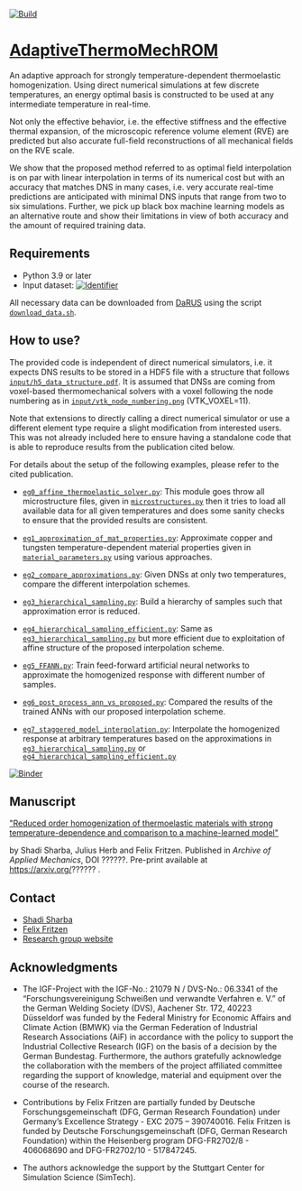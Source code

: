 <!--
https://docs.github.com/en/actions/quickstart
https://docs.github.com/en/actions/automating-builds-and-tests/building-and-testing-python
 -->
[![Build](https://github.com/DataAnalyticsEngineering/AdaptiveThermoMechROM/actions/workflows/github-actions.yml/badge.svg?branch=main)](https://github.com/DataAnalyticsEngineering/AdaptiveThermoMechROM/actions/workflows/github-actions.yml)

# [AdaptiveThermoMechROM](https://github.com/DataAnalyticsEngineering/AdaptiveThermoMechROM)

An adaptive approach for strongly temperature-dependent thermoelastic homogenization. Using direct numerical simulations at few
discrete temperatures, an energy optimal basis is constructed to be used at any intermediate temperature in real-time.

Not only the effective behavior, i.e. the effective stiffness and the effective thermal expansion, of the microscopic reference
volume element (RVE) are predicted but also accurate full-field reconstructions of all mechanical fields on the RVE scale.

We show that the proposed method referred to as optimal field interpolation is on par with linear interpolation in terms of its
numerical cost but with an accuracy that matches DNS in many cases, i.e. very accurate real-time predictions are anticipated with
minimal DNS inputs that range from two to six simulations. Further, we pick up black box machine learning models as an alternative
route and show their limitations in view of both accuracy and the amount of required training data.

## Requirements

- Python 3.9 or later
- Input
  dataset: [![Identifier](https://img.shields.io/badge/doi-10.18419%2Fdarus--2822-d45815.svg)](https://doi.org/10.18419/darus-2822)

All necessary data can be downloaded from [DaRUS](https://darus.uni-stuttgart.de/) using the script [`download_data.sh`](download_data.sh).

## How to use?

The provided code is independent of direct numerical simulators, i.e. it expects DNS results to be stored in a HDF5 file with a
structure that follows [`input/h5_data_structure.pdf`](input/h5_data_structure.pdf). It is assumed that DNSs are coming from voxel-based thermomechanical solvers
with a voxel following the node numbering as in [`input/vtk_node_numbering.png`](input/vtk_node_numbering.png) (VTK_VOXEL=11).

Note that extensions to directly calling a direct numerical simulator or use a different element type require a slight
modification from interested users. This was not already included here to ensure having a standalone code that is able to
reproduce results from the publication cited below.

For details about the setup of the following examples, please refer to the cited publication.

- [`eg0_affine_thermoelastic_solver.py`](eg0_affine_thermoelastic_solver.py):
  This module goes throw all microstructure files, given in [`microstructures.py`](microstructures.py) then it tries to load all available data for all
  given temperatures and does some sanity checks to ensure that the provided results are consistent.

- [`eg1_approximation_of_mat_properties.py`](eg1_approximation_of_mat_properties.py):
  Approximate copper and tungsten temperature-dependent material properties given in [`material_parameters.py`](material_parameters.py) using various
  approaches.

- [`eg2_compare_approximations.py`](eg2_compare_approximations.py):
  Given DNSs at only two temperatures, compare the different interpolation schemes.

- [`eg3_hierarchical_sampling.py`](eg3_hierarchical_sampling.py):
  Build a hierarchy of samples such that approximation error is reduced.

- [`eg4_hierarchical_sampling_efficient.py`](eg4_hierarchical_sampling_efficient.py):
  Same as [`eg3_hierarchical_sampling.py`](eg3_hierarchical_sampling.py) but more efficient due to exploitation of affine structure of the proposed interpolation
  scheme.

- [`eg5_FFANN.py`](eg5_FFANN.py):
  Train feed-forward artificial neural networks to approximate the homogenized response with different number of samples.

- [`eg6_post_process_ann_vs_proposed.py`](eg6_post_process_ann_vs_proposed.py):
  Compared the results of the trained ANNs with our proposed interpolation scheme.

- [`eg7_staggered_model_interpolation.py`](eg7_staggered_model_interpolation.py):
  Interpolate the homogenized response at arbitrary temperatures based on the approximations in [`eg3_hierarchical_sampling.py`](eg3_hierarchical_sampling.py) or [`eg4_hierarchical_sampling_efficient.py`](eg4_hierarchical_sampling_efficient.py)

<!-- https://mybinder.readthedocs.io/en/latest/using/config_files.html -->
[![Binder](https://mybinder.org/badge_logo.svg)](https://mybinder.org/v2/gh/DataAnalyticsEngineering/AdaptiveThermoMechROM/HEAD)

## Manuscript

["Reduced order homogenization of thermoelastic materials with strong temperature-dependence and comparison to a machine-learned model"](https://??????)

by Shadi Sharba, Julius Herb and Felix Fritzen. Published in *Archive of Applied Mechanics*, DOI ??????. Pre-print available
at https://arxiv.org/?????? .

## Contact

- [Shadi Sharba](mailto:shadi.sharba@mib.uni-stuttgart.de)
- [Felix Fritzen](mailto:fritzen@mib.uni-stuttgart.de)
- [Research group website](http://www.mib.uni-stuttgart.de/dae)

## Acknowledgments

- The IGF-Project with the IGF-No.: 21079 N / DVS-No.: 06.3341 of the “Forschungsvereinigung Schweißen und verwandte Verfahren e.
  V.” of the German Welding Society (DVS), Aachener Str. 172, 40223 Düsseldorf was funded by the Federal Ministry for Economic
  Affairs and Climate Action (BMWK) via the German Federation of Industrial Research Associations (AiF) in accordance with the
  policy to support the Industrial Collective Research (IGF) on the basis of a decision by the German Bundestag. Furthermore, the
  authors gratefully acknowledge the collaboration with the members of the project affiliated committee regarding the support of
  knowledge, material and equipment over the course of the research.

- Contributions by Felix Fritzen are partially funded by Deutsche Forschungsgemeinschaft (DFG, German Research Foundation) under
  Germany’s Excellence Strategy - EXC 2075 – 390740016. Felix Fritzen is funded by Deutsche Forschungsgemeinschaft (DFG, German
  Research Foundation) within the Heisenberg program DFG-FR2702/8 - 406068690 and DFG-FR2702/10 - 517847245.

- The authors acknowledge the support by the Stuttgart Center for Simulation Science (SimTech).
